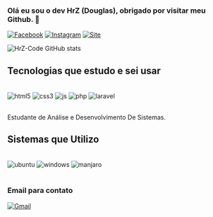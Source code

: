 
###  Olá eu sou o dev HrZ (Douglas), obrigado por visitar meu Github. 👋

[![Facebook](https://img.shields.io/badge/Facebook-1877F2?style=for-the-badge&logo=facebook&logoColor=white)](https://www.facebook.com/douglas.delgado.355/)
[![Instagram](https://img.shields.io/badge/Instagram-E4405F?style=for-the-badge&logo=instagram&logoColor=white)](https://www.instagram.com/devhrz/)
[![Site](https://img.shields.io/badge/dev.to-0A0A0A?style=for-the-badge&logo=devdotto&logoColor=white)](https://dhdportfolio.netlify.app)


![HrZ-Code GitHub stats](https://github-readme-stats.vercel.app/api?username=Hrz-Code&show_icons=true&theme=neon)

## Tecnologias que estudo e sei usar

<div style="display: inline_block"></br>
  <img  align="center"  alt="html5"  src="https://img.shields.io/badge/HTML5-E34F26?style=for-the-badge&logo=html5&logoColor=white">
<img  align="center"  alt="css3"  src="https://img.shields.io/badge/CSS3-1572B6?style=for-the-badge&logo=css3&logoColor=white">
<img  align="center"  alt="js"  src="https://img.shields.io/badge/JavaScript-323330?style=for-the-badge&logo=javascript&logoColor=F7DF1E">
<img  align="center"  alt="php"  src="https://img.shields.io/badge/PHP-777BB4?style=for-the-badge&logo=php&logoColor=white">
<img  align="center"  alt="laravel"  src="https://img.shields.io/badge/Laravel-FF2D20?style=for-the-badge&logo=laravel&logoColor=white">
  </div></br>

  Estudante de Análise e Desenvolvimento De Sistemas.

  ## Sistemas que Utilizo
  
  <div style="display: inline_block"></br>
  <img  align="center"  alt="ubuntu"  src="https://img.shields.io/badge/Ubuntu-E95420?style=for-the-badge&logo=ubuntu&logoColor=white">
  <img  align="center"  alt="windows"  src="https://img.shields.io/badge/Windows-0078D6?style=for-the-badge&logo=windows&logoColor=white">
<img  align="center"  alt="manjaro"  src="https://img.shields.io/badge/manjaro-35BF5C?style=for-the-badge&logo=manjaro&logoColor=white">
</div></br>

### Email para contato
[![Gmail](https://img.shields.io/badge/Gmail-D14836?style=for-the-badge&logo=gmail&logoColor=white)](mailto:douglashenrik48@gmail.com)
